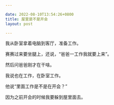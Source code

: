 ```yaml
---

date: 2022-08-10T13:54:26+0800
title: 屋里是不是开会
layout: post

---
```


我从卧室拿着电脑到客厅，准备工作。

赛赛过来要坐腿上，还说，“爸爸一工作我就要上来”。

然后问爸爸刚才在干啥。

我说也在工作，在卧室工作。

他说“里面工作是不是在开会？”

因为之前开会的时候我要躲到屋里面去。
